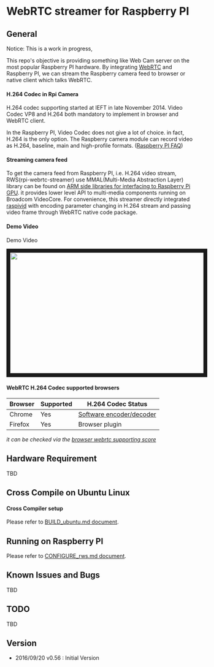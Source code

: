 
# WebRTC streamer for Raspberry PI

## General
Notice:  This is a work in progress, 

This repo's objective is providing something like Web Cam server on the most popular Raspberry PI hardware. By integrating  [WebRTC](https://webrtc.org/native-code/) and Raspberry PI, we can stream the Raspberry camera feed to browser or native client which talks WebRTC.


#### H.264 Codec in Rpi Camera
H.264 codec supporting started at IEFT in late November 2014. Video Codec VP8 and H.264 both mandatory to implement in browser and WebRTC client. 

In the Raspberry PI, Video Codec does not give a lot of choice. in fact,  H.264 is the only option.
The Raspberry camera module can record video as H.264, baseline, main and high-profile formats.   ([Raspberry PI FAQ](https://www.raspberrypi.org/help/faqs/#topCamera))


#### Streaming camera feed
To get the camera feed from Raspberry PI, i.e. H.264 video stream, RWS(rpi-webrtc-streamer) use MMAL(Multi-Media Abstraction Layer) library can be found on [ARM side libraries for interfacing to Raspberry Pi GPU](https://github.com/raspberrypi/userland). it provides lower level API to multi-media components running on Broadcom VideoCore. For  convenience,  this streamer directly integrated  [raspivid](https://github.com/raspberrypi/userland/tree/master/host_applications/linux/apps/raspicam)
with encoding parameter changing in H.264 stream and passing video frame through WebRTC native code package.

####  Demo Video
Demo Video

<a href="http://www.youtube.com/watch?feature=player_embedded&v=I1E8MrA5lhw" target="_blank"><img src="http://img.youtube.com/vi/I1E8MrA5lhw/0.jpg" 
alt="" width="560" height="315" border="10" /></a>

####  WebRTC H.264 Codec supported browsers


Browser|Supported|H.264 Codec Status|
----------------|---------------|-----------|
Chrome |Yes|[Software encoder/decoder](https://www.chromestatus.com/feature/6417796455989248)|
Firefox|Yes|Browser plugin|
*it can be checked via the [browser webrtc supporting score](http://iswebrtcreadyyet.com/)*

## Hardware Requirement
TBD


## Cross Compile on Ubuntu Linux
#### Cross Compiler setup	
Please refer to [BUILD_ubuntu.md document](../master/BUILD_ubuntu.md).

## Running on Raspberry PI
Please refer to [CONFIGURE_rws.md document](../master/CONFIGURE_rws.md).

## Known Issues and Bugs
TBD

## TODO
TBD

## Version
 * 2016/09/20 v0.56 : Initial Version


